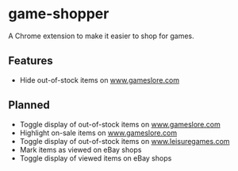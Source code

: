 # game-shopper
A Chrome extension to make it easier to shop for games.
## Features
* Hide out-of-stock items on www.gameslore.com
## Planned
* Toggle display of out-of-stock items on www.gameslore.com
* Highlight on-sale items on www.gameslore.com
* Toggle display of out-of-stock items on www.leisuregames.com
* Mark items as viewed on eBay shops
* Toggle display of viewed items on eBay shops
